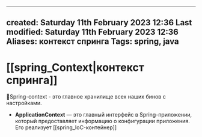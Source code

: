 
---
created: Saturday 11th February 2023 12:36
Last modified: Saturday 11th February 2023 12:36
Aliases: контекст спринга
Tags: spring, java
---

# [[spring_Context|контекст спринга]]

📌Spring-context - это главное хранилище всех наших бинов с настройками.

- **ApplicationContext** — это главный интерфейс в Spring-приложении, который предоставляет информацию о конфигурации приложения. Его реализует [[spring_IoC-контейнер]]